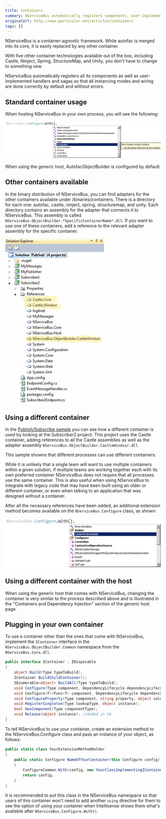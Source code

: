 ```yaml
---
title: Containers
summary: NServiceBus automatically registers components, user-implemented handlers, and sagas.
originalUrl: http://www.particular.net/articles/containers
tags: []
---
```


NServiceBus is a container-agnostic framework. While autofac is merged into its core, it is easily replaced by any other container.

With five other container technologies available out of the box, including Castle, Ninject, Spring, StructureMap, and Unity, you don't have to change to something new.

NServiceBus automatically registers all its components as well as user-implemented handlers and sagas so that all instancing modes and wiring are done correctly by default and without errors.

Standard container usage
------------------------

When hosting NServiceBus in your own process, you will see the following:

![SpringBuilder configuration](SpringBuilder_configuration.jpg)

When using the generic host, AutofacObjectBuilder is configured by default.

Other containers available
--------------------------

In the binary distribution of NServiceBus, you can find adapters for the other containers available under /binaries/containers. There is a directory for each one: autofac, castle, ninject, spring, structuremap, and unity. Each directory contains an assembly for the adapter that connects it to NServiceBus. This assembly is called `NServiceBus.ObjectBuilder.*SpecificContainerName*.dll`. If you want to use one of these containers, add a reference to the relevant adapter assembly for the specific container.

![Container references](Container_references.jpg)

Using a different container
---------------------------

In the [Publish/Subscribe sample](publish-subscribe-sample.md) you can see how a different container is used by looking at the Subscriber2 project. This project uses the Castle container, adding references to all the Castle assemblies as well as the adapter assembly `NServiceBus.ObjectBuilder.CastleWindsor.dll`.

This sample showns that different processes can use different containers.

While it is unlikely that a single team will want to use multiple containers within a given solution, if multiple teams are working together each with its own preferred container NServiceBus does not require that all processes use the same container. This is also useful when using NServiceBus to integrate with legacy code that may have been built using an older or different container, or even when talking to an application that was designed without a container.

After all the necessary references have been added, an additional extension method becomes available on the `NServiceBus.Configure` class, as shown:

![Configure the Castle Windsor container](Configure_the_Castle_Windsor_container.jpg)

Using a different container with the host
-----------------------------------------

When using the generic host that comes with NServiceBus, changing the container is very similar to the process described above and is illustrated in the "Containers and Dependency Injection" section of the generic host page.

Plugging in your own container
------------------------------

To use a container other than the ones that come with NServiceBus, implement the `IContainer` interface in the `NServiceBus.ObjectBuilder.Common` namespace from the `NServiceBus.Core.dll`.


```C#
public interface IContainer : IDisposable
{
    object Build(Type typeToBuild);
    IContainer BuildChildContainer();
    IEnumerable<object> BuildAll(Type typeToBuild);
    void Configure(Type component, DependencyLifecycle dependencyLifecycle);
    void Configure<T>(Func<T> component, DependencyLifecycle dependencyLifecycle); //Added in V4
    void ConfigureProperty(Type component, string property, object value);
    void RegisterSingleton(Type lookupType, object instance);
    bool HasComponent(Type componentType);
    void Release(object instance); //Added in V4
}
```
To tell NServiceBus to use your container, create an extension method to the NServiceBus.Configure class and pass an instance of your object, as follows:

```C#
public static class YourExtensionMethodHolder
{
    public static Configure NameOfYourContainer(this Configure config)
    {
        ConfigureCommon.With(config, new YourClassImplementingIContainer());
        return config;
    }
}

```

It is recommended to put this class in the NServiceBus namespace so that users of this container won't need to add another `using` directive for them to see the option of using your container when Intellisense shows them what's available after `NServiceBus.Configure.With()`.